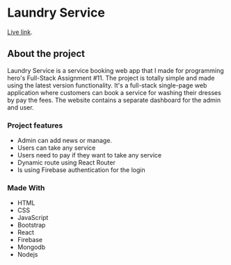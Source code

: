 # Laundry Service

[Live link](https://laundry-service-48e19.web.app).

## About the project

Laundry Service is a service booking web app that I made for programming hero's Full-Stack Assignment #11. The project is totally simple and made using the latest version functionality. It's a full-stack single-page web application where customers can book a service for washing their dresses by pay the fees. The website contains a separate dashboard for the admin and user.

### Project features

<ul>
    <li>Admin can add news or manage.</li>
    <li>Users can take any service</li>
    <li>Users need to pay if they want to take any service</li>
    <li>Dynamic route using React Router </li>
    <li>Is using Firebase authentication for the login</li>
</ul>

### Made With

<ul>
    <li>HTML</li>
    <li>CSS</li>
    <li>JavaScript</li>
    <li>Bootstrap</li>
    <li>React</li>
    <li>Firebase</li>
    <li>Mongodb</li>
    <li>Nodejs</li>
</ul>
